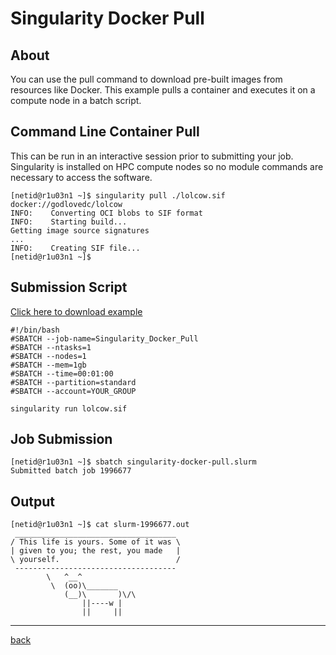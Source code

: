 # Singularity Docker Pull
## About
You can use the pull command to download pre-built images from resources like Docker. This example pulls a container and executes it on a compute node in a batch script.

## Command Line Container Pull
This can be run in an interactive session prior to submitting your job. Singularity is installed on HPC compute nodes so no module commands are necessary to access the software. 
```
[netid@r1u03n1 ~]$ singularity pull ./lolcow.sif docker://godlovedc/lolcow
INFO:    Converting OCI blobs to SIF format
INFO:    Starting build...
Getting image source signatures
...
INFO:    Creating SIF file...
[netid@r1u03n1 ~]$ 
```

## Submission Script
[Click here to download example](Singularity-Docker-Pull.tar.gz)
```
#!/bin/bash
#SBATCH --job-name=Singularity_Docker_Pull
#SBATCH --ntasks=1
#SBATCH --nodes=1             
#SBATCH --mem=1gb                    
#SBATCH --time=00:01:00   
#SBATCH --partition=standard
#SBATCH --account=YOUR_GROUP

singularity run lolcow.sif
```

## Job Submission
```
[netid@r1u03n1 ~]$ sbatch singularity-docker-pull.slurm 
Submitted batch job 1996677
```

## Output
```
[netid@r1u03n1 ~]$ cat slurm-1996677.out 
 ____________________________________
/ This life is yours. Some of it was \
| given to you; the rest, you made   |
\ yourself.                          /
 ------------------------------------
        \   ^__^
         \  (oo)\_______
            (__)\       )\/\
                ||----w |
                ||     ||
```

-------
[back](../)
